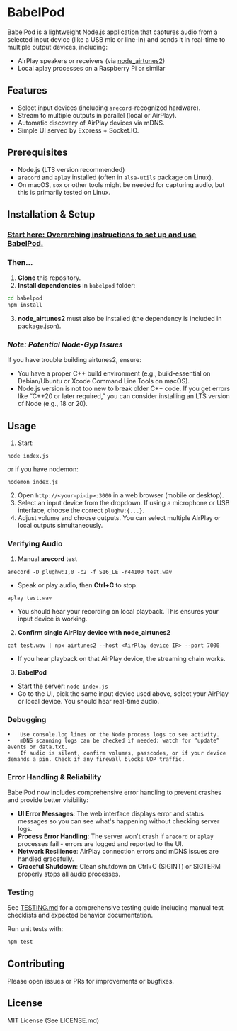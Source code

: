 # BabelPod

BabelPod is a lightweight Node.js application that captures audio from a selected input device (like a USB mic or line-in) and sends it in real-time to multiple output devices, including:

- AirPlay speakers or receivers (via [node_airtunes2](https://github.com/ciderapp/node_airtunes2))
- Local aplay processes on a Raspberry Pi or similar

## Features

- Select input devices (including `arecord`-recognized hardware).
- Stream to multiple outputs in parallel (local or AirPlay).
- Automatic discovery of AirPlay devices via mDNS.
- Simple UI served by Express + Socket.IO.

## Prerequisites

- Node.js (LTS version recommended)
- `arecord` and `aplay` installed (often in `alsa-utils` package on Linux).
- On macOS, `sox` or other tools might be needed for capturing audio, but this is primarily tested on Linux.

## Installation & Setup

### [Start here: Overarching instructions to set up and use BabelPod.](http://faden.me/2018/03/18/babelpod.html)

### Then…

1. **Clone** this repository.
2. **Install dependencies** in `babelpod` folder:

```bash
cd babelpod
npm install
```

3. **node_airtunes2** must also be installed (the dependency is included in package.json).

### _Note: Potential Node-Gyp Issues_

If you have trouble building airtunes2, ensure:

- You have a proper C++ build environment (e.g., build-essential on Debian/Ubuntu or Xcode Command Line Tools on macOS).
- Node.js version is not too new to break older C++ code. If you get errors like “C++20 or later required,” you can consider installing an LTS version of Node (e.g., 18 or 20).

## Usage

1. Start:

`node index.js`

or if you have nodemon:

`nodemon index.js`

2. Open `http://<your-pi-ip>:3000` in a web browser (mobile or desktop).
3. Select an input device from the dropdown. If using a microphone or USB interface, choose the correct `plughw:{...}`.
4. Adjust volume and choose outputs. You can select multiple AirPlay or local outputs simultaneously.

### Verifying Audio

1. Manual **arecord** test

`arecord -D plughw:1,0 -c2 -f S16_LE -r44100 test.wav`

- Speak or play audio, then **Ctrl+C** to stop.

`aplay test.wav`

- You should hear your recording on local playback. This ensures your input device is working.

2. **Confirm single AirPlay device with node_airtunes2**

`cat test.wav | npx airtunes2 --host <AirPlay device IP> --port 7000`

- If you hear playback on that AirPlay device, the streaming chain works.

3. **BabelPod**

- Start the server: `node index.js`
- Go to the UI, pick the same input device used above, select your AirPlay or local device. You should hear real-time audio.

### Debugging

    •	Use console.log lines or the Node process logs to see activity.
    •	mDNS scanning logs can be checked if needed: watch for “update” events or data.txt.
    •	If audio is silent, confirm volumes, passcodes, or if your device demands a pin. Check if any firewall blocks UDP traffic.

### Error Handling & Reliability

BabelPod now includes comprehensive error handling to prevent crashes and provide better visibility:

- **UI Error Messages**: The web interface displays error and status messages so you can see what's happening without checking server logs.
- **Process Error Handling**: The server won't crash if `arecord` or `aplay` processes fail - errors are logged and reported to the UI.
- **Network Resilience**: AirPlay connection errors and mDNS issues are handled gracefully.
- **Graceful Shutdown**: Clean shutdown on Ctrl+C (SIGINT) or SIGTERM properly stops all audio processes.

### Testing

See [TESTING.md](TESTING.md) for a comprehensive testing guide including manual test checklists and expected behavior documentation.

Run unit tests with:
```bash
npm test
```

## Contributing

Please open issues or PRs for improvements or bugfixes.

## License

MIT License (See LICENSE.md)
